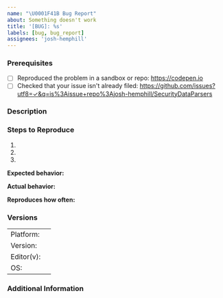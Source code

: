 ```yaml
---
name: "\U0001F41B Bug Report"
about: Something doesn't work
title: '[BUG]: %s'
labels: [bug, bug_report]
assignees: 'josh-hemphill'
---
```


<!--

Have you read SecurityDataParsers's Code of Conduct? By filing an Issue, you are expected to comply with it, including treating everyone with respect: https://github.com/josh-hemphill/SecurityDataParsers/.github/CODE_OF_CONDUCT.md

-->

### Prerequisites

  * [ ] Reproduced the problem in a sandbox or repo: <https://codepen.io>
  * [ ] Checked that your issue isn't already filed: <https://github.com/issues?utf8=✓&q=is%3Aissue+repo%3Ajosh-hemphill/SecurityDataParsers>

### Description

<!-- Description of the issue -->

### Steps to Reproduce

1. <!-- First Step -->
2. <!-- Second Step -->
3. <!-- and so on… -->

**Expected behavior:**

<!-- What you expect to happen -->

**Actual behavior:**

<!-- What actually happens -->

**Reproduces how often:**

<!-- What percentage of the time does it reproduce? -->

### Versions

|||
| --------- | --- |
| Platform: |     |
| Version:  |     |
| Editor(v):|     |
| OS:       |     |

### Additional Information

<!-- Any additional information, configuration or data that might be necessary to reproduce the issue. -->
